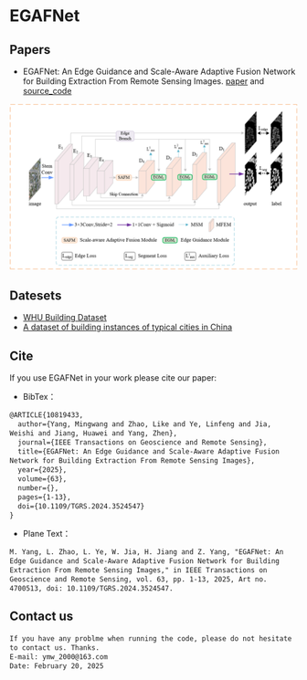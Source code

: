 # EGAFNet
## Papers
* EGAFNet: An Edge Guidance and Scale-Aware Adaptive Fusion Network for Building Extraction From Remote Sensing Images. 
[paper](https://ieeexplore.ieee.org/document/10819433) and [source_code](https://github.com/Mw-yang/EGAFNet/)


![image-model](./image/model.png)


## Datesets
* [WHU Building Dataset](http://gpcv.whu.edu.cn/data/building_dataset.html)
* [A dataset of building instances of typical cities in China](https://doi.org/10.11922/sciencedb.00620)


## Cite
If you use EGAFNet in your work please cite our paper:

* BibTex：

```
@ARTICLE{10819433,
  author={Yang, Mingwang and Zhao, Like and Ye, Linfeng and Jia, Weishi and Jiang, Huawei and Yang, Zhen},
  journal={IEEE Transactions on Geoscience and Remote Sensing}, 
  title={EGAFNet: An Edge Guidance and Scale-Aware Adaptive Fusion Network for Building Extraction From Remote Sensing Images}, 
  year={2025},
  volume={63},
  number={},
  pages={1-13},
  doi={10.1109/TGRS.2024.3524547}
}
```

* Plane Text：
```
M. Yang, L. Zhao, L. Ye, W. Jia, H. Jiang and Z. Yang, "EGAFNet: An Edge Guidance and Scale-Aware Adaptive Fusion Network for Building Extraction From Remote Sensing Images," in IEEE Transactions on Geoscience and Remote Sensing, vol. 63, pp. 1-13, 2025, Art no. 4700513, doi: 10.1109/TGRS.2024.3524547.
```

## Contact us
```
If you have any problme when running the code, please do not hesitate to contact us. Thanks.  
E-mail: ymw_2000@163.com  
Date: February 20, 2025
```
